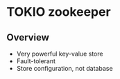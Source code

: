 # TOKIO zookeeper

## Overview 
- Very powerful key-value store
- Fault-tolerant
- Store configuration, not database
